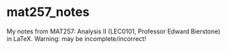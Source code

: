 # mat257_notes

My notes from MAT257: Analysis II (LEC0101, Professor Edward Bierstone) in LaTeX. Warning: may be incomplete/incorrect!